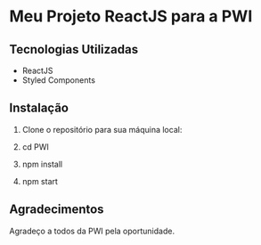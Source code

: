# Meu Projeto ReactJS para a PWI 

## Tecnologias Utilizadas

- ReactJS
- Styled Components


## Instalação

1. Clone o repositório para sua máquina local:
 
2. cd PWI

3. npm install

4. npm start


 
 ## Agradecimentos

Agradeço a todos da PWI pela oportunidade.  




